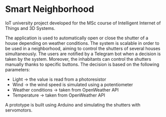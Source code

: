 # Smart Neighborhood

IoT university project developed for the MSc course of Intelligent Internet of Things and 3D Systems.

The application is used to automatically open or close the shutter of a house depending on weather conditions.
The system is scalable in order to be used in a neighborhood, aiming to control the shutters of several houses simultaneously.
The users are notified by a Telegram bot when a decision is taken by the system. Moreover, the inhabitants can control the shutters manually thanks to specific buttons.
The decision is based on the following parameters:
- Light -> the value is read from a photoresistor
- Wind -> the wind speed is simulated using a potentiometer
- Weather conditions -> taken from OpenWeather API
- Temperature -> taken from OpenWeather API

A prototype is built using Arduino and simulating the shutters with servomotors.
